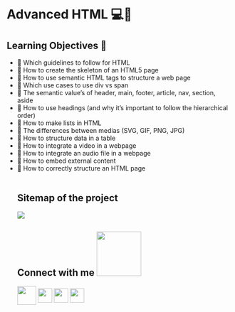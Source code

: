 <h1 aling='center'> Advanced HTML 💻🧾 </h1>
<h2> Learning Objectives 🎯 </h2>
<ul>
<li>🌱 Which guidelines to follow for HTML</li>
<li>🌱 How to create the skeleton of an HTML5 page</li>
<li>🌱 How to use semantic HTML tags to structure a web page</li>
<li>🌱 Which use cases to use div vs span</li>
<li>🌱 The semantic value’s of header, main, footer, article, nav, section, aside</li>
<li>🌱 How to use headings (and why it’s important to follow the hierarchical order)</li>
<li>🌱 How to make lists in HTML</li>
<li>🌱 The differences between medias (SVG, GIF, PNG, JPG)</li>
<li>🌱 How to structure data in a table</li>
<li>🌱 How to integrate a video in a webpage</li>
<li>🌱 How to integrate an audio file in a webpage</li>
<li>🌱 How to embed external content</li>
<li>🌱 How to correctly structure an HTML page</li>
<br/>

<h2> Sitemap of the project </h2>
<img src = "https://holbertonintranet.s3.amazonaws.com/uploads/medias/2020/4/4dec2ba9d84a0a55355b1c1e2de4c57854a2d35a.png?X-Amz-Algorithm=AWS4-HMAC-SHA256&X-Amz-Credential=AKIARDDGGGOU5BHMTQX4%2F20220418%2Fus-east-1%2Fs3%2Faws4_request&X-Amz-Date=20220418T162857Z&X-Amz-Expires=86400&X-Amz-SignedHeaders=host&X-Amz-Signature=30cb82f82d8597ac4012f2b8d9c4acd542ba9713aad25b880ee316ac562038f2" height = auto max-width = 100%>

<h2> Connect with me <img src='https://raw.githubusercontent.com/ShahriarShafin/ShahriarShafin/main/Assets/handshake.gif' width="100px"> </h2>
<a href="mailto:LauSCaicedo@gmail.com"><img src="https://i.pinimg.com/originals/84/7c/08/847c083cc09040091439e3c05d1fedde.png" width="42px" align = 'center'></a>
<a href = 'https://www.linkedin.com/in/lauscaicedo/'> <img width = '32px' align= 'center' src="https://raw.githubusercontent.com/rahulbanerjee26/githubAboutMeGenerator/main/icons/linked-in-alt.svg"/></a>
<a href = 'https://www.twitter.com/@LauSCaicedo'> <img width = '32px' align= 'center' src="https://raw.githubusercontent.com/rahulbanerjee26/githubAboutMeGenerator/main/icons/twitter.svg"/></a>
<a href = 'https://www.github.com/LauSCaicedo'> <img width = '32px' align= 'center' src="https://raw.githubusercontent.com/rahulbanerjee26/githubAboutMeGenerator/main/icons/github.svg"/></a>
